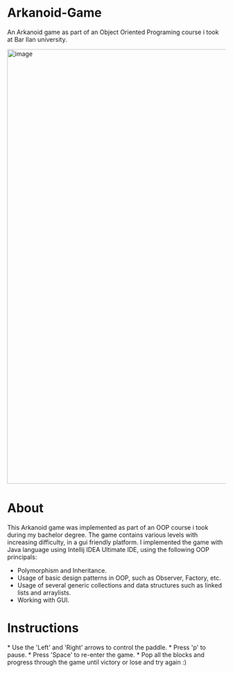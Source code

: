 # Arkanoid-Game
An Arkanoid game as part of an Object Oriented Programing course i took at Bar Ilan university.

<img width="1000" alt="image" src="https://user-images.githubusercontent.com/112869076/194752772-add97d2f-8789-41fb-a4f1-ef3d8fbc9349.png">

<h1>About</h1>

This Arkanoid game was implemented as part of an OOP course i took during my bachelor degree.
The game contains various levels with increasing difficulty, in a gui friendly platform.
I implemented the game with Java language using Intellij IDEA Ultimate IDE, using the following OOP principals:

* Polymorphism and Inheritance.
* Usage of basic design patterns in OOP, such as Observer, Factory, etc.
* Usage of several generic collections and data structures such as linked lists and arraylists.
* Working with GUI.

<h1>Instructions </h1>
* Use the 'Left' and 'Right' arrows to control the paddle.
* Press 'p' to pause.
* Press 'Space' to re-enter the game.
* Pop all the blocks and progress through the game until victory or lose and try again :)
